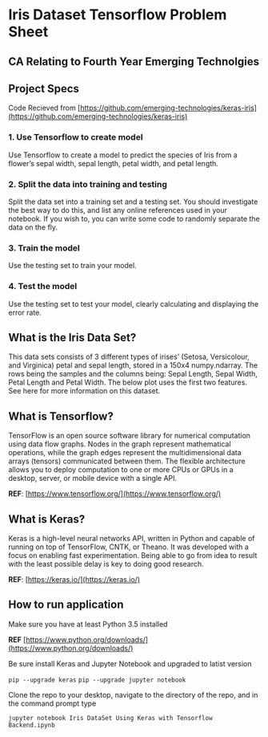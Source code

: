 # Iris Dataset Tensorflow Problem Sheet
## CA Relating to Fourth Year Emerging Technolgies

## Project Specs

Code Recieved from [https://github.com/emerging-technologies/keras-iris](https://github.com/emerging-technologies/keras-iris)

### 1. Use Tensorflow to create model


  Use Tensorflow to create a model to predict the species of Iris from a flower’s sepal width, sepal length, petal width, and petal      length.

### 2. Split the data into training and testing


  Split the data set into a training set and a testing set. You should investigate the best way to do this, and list any online   references used in your notebook. If you wish to, you can write some code to randomly separate the data on the fly.

### 3. Train the model


  Use the testing set to train your model.

### 4. Test the model


  Use the testing set to test your model, clearly calculating and displaying the error rate.

## What is the Iris Data Set?
This data sets consists of 3 different types of irises’ (Setosa, Versicolour, and Virginica) petal and sepal length, stored in a 150x4 numpy.ndarray. 
The rows being the samples and the columns being: Sepal Length, Sepal Width, Petal Length and Petal Width.
The below plot uses the first two features. See here for more information on this dataset.

## What is Tensorflow?
TensorFlow is an open source software library for numerical computation using data flow graphs. Nodes in the graph represent mathematical operations, while the graph edges represent the multidimensional data arrays (tensors) communicated between them. The flexible architecture allows you to deploy computation to one or more CPUs or GPUs in a desktop, server, or mobile device with a single API. 

**REF**: [https://www.tensorflow.org/](https://www.tensorflow.org/)

## What is Keras?
Keras is a high-level neural networks API, written in Python and capable of running on top of TensorFlow, CNTK, or Theano. It was developed with a focus on enabling fast experimentation. Being able to go from idea to result with the least possible delay is key to doing good research.

**REF**: [https://keras.io/](https://keras.io/)

## How to run application 

Make sure you have at least Python 3.5 installed

**REF** [https://www.python.org/downloads/](https://www.python.org/downloads/)

Be sure install Keras and Jupyter Notebook and upgraded to latist version

`pip --upgrade keras`
`pip --upgrade jupyter notebook`

Clone the repo to your desktop, navigate to the directory of the repo, and in the command prompt type

`jupyter notebook Iris DataSet Using Keras with Tensorflow Backend.ipynb`

